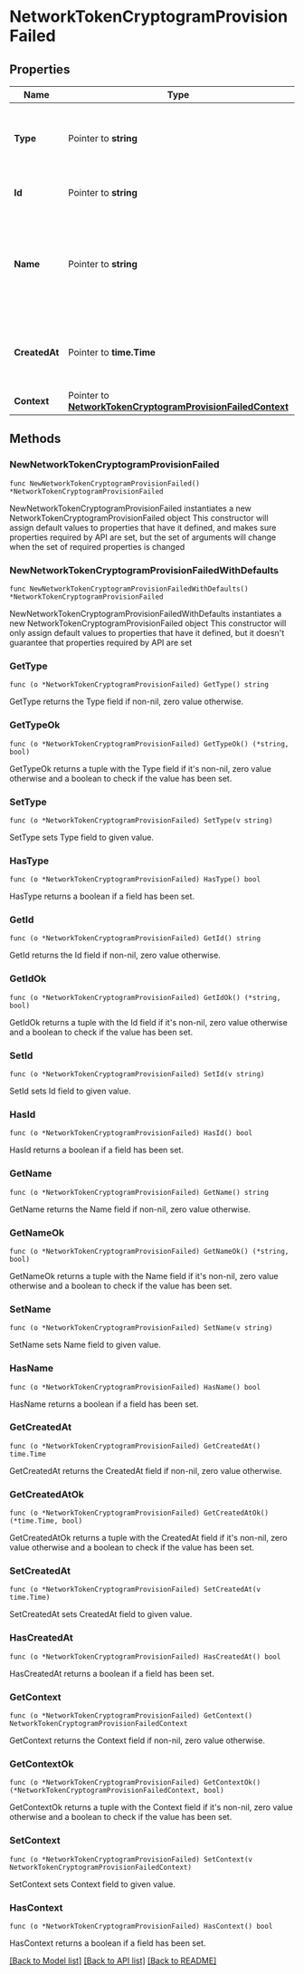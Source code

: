 # NetworkTokenCryptogramProvisionFailed

## Properties

Name | Type | Description | Notes
------------ | ------------- | ------------- | -------------
**Type** | Pointer to **string** | The type of this resource. Is always &#x60;transaction-event&#x60;. | [optional] 
**Id** | Pointer to **string** | The unique identifier for this event. | [optional] 
**Name** | Pointer to **string** | The name of this resource. Is always &#x60;network-token-cryptogram-provision-failed&#x60;. | [optional] 
**CreatedAt** | Pointer to **time.Time** | The date and time when this event was created in our system. | [optional] 
**Context** | Pointer to [**NetworkTokenCryptogramProvisionFailedContext**](NetworkTokenCryptogramProvisionFailedContext.md) |  | [optional] 

## Methods

### NewNetworkTokenCryptogramProvisionFailed

`func NewNetworkTokenCryptogramProvisionFailed() *NetworkTokenCryptogramProvisionFailed`

NewNetworkTokenCryptogramProvisionFailed instantiates a new NetworkTokenCryptogramProvisionFailed object
This constructor will assign default values to properties that have it defined,
and makes sure properties required by API are set, but the set of arguments
will change when the set of required properties is changed

### NewNetworkTokenCryptogramProvisionFailedWithDefaults

`func NewNetworkTokenCryptogramProvisionFailedWithDefaults() *NetworkTokenCryptogramProvisionFailed`

NewNetworkTokenCryptogramProvisionFailedWithDefaults instantiates a new NetworkTokenCryptogramProvisionFailed object
This constructor will only assign default values to properties that have it defined,
but it doesn't guarantee that properties required by API are set

### GetType

`func (o *NetworkTokenCryptogramProvisionFailed) GetType() string`

GetType returns the Type field if non-nil, zero value otherwise.

### GetTypeOk

`func (o *NetworkTokenCryptogramProvisionFailed) GetTypeOk() (*string, bool)`

GetTypeOk returns a tuple with the Type field if it's non-nil, zero value otherwise
and a boolean to check if the value has been set.

### SetType

`func (o *NetworkTokenCryptogramProvisionFailed) SetType(v string)`

SetType sets Type field to given value.

### HasType

`func (o *NetworkTokenCryptogramProvisionFailed) HasType() bool`

HasType returns a boolean if a field has been set.

### GetId

`func (o *NetworkTokenCryptogramProvisionFailed) GetId() string`

GetId returns the Id field if non-nil, zero value otherwise.

### GetIdOk

`func (o *NetworkTokenCryptogramProvisionFailed) GetIdOk() (*string, bool)`

GetIdOk returns a tuple with the Id field if it's non-nil, zero value otherwise
and a boolean to check if the value has been set.

### SetId

`func (o *NetworkTokenCryptogramProvisionFailed) SetId(v string)`

SetId sets Id field to given value.

### HasId

`func (o *NetworkTokenCryptogramProvisionFailed) HasId() bool`

HasId returns a boolean if a field has been set.

### GetName

`func (o *NetworkTokenCryptogramProvisionFailed) GetName() string`

GetName returns the Name field if non-nil, zero value otherwise.

### GetNameOk

`func (o *NetworkTokenCryptogramProvisionFailed) GetNameOk() (*string, bool)`

GetNameOk returns a tuple with the Name field if it's non-nil, zero value otherwise
and a boolean to check if the value has been set.

### SetName

`func (o *NetworkTokenCryptogramProvisionFailed) SetName(v string)`

SetName sets Name field to given value.

### HasName

`func (o *NetworkTokenCryptogramProvisionFailed) HasName() bool`

HasName returns a boolean if a field has been set.

### GetCreatedAt

`func (o *NetworkTokenCryptogramProvisionFailed) GetCreatedAt() time.Time`

GetCreatedAt returns the CreatedAt field if non-nil, zero value otherwise.

### GetCreatedAtOk

`func (o *NetworkTokenCryptogramProvisionFailed) GetCreatedAtOk() (*time.Time, bool)`

GetCreatedAtOk returns a tuple with the CreatedAt field if it's non-nil, zero value otherwise
and a boolean to check if the value has been set.

### SetCreatedAt

`func (o *NetworkTokenCryptogramProvisionFailed) SetCreatedAt(v time.Time)`

SetCreatedAt sets CreatedAt field to given value.

### HasCreatedAt

`func (o *NetworkTokenCryptogramProvisionFailed) HasCreatedAt() bool`

HasCreatedAt returns a boolean if a field has been set.

### GetContext

`func (o *NetworkTokenCryptogramProvisionFailed) GetContext() NetworkTokenCryptogramProvisionFailedContext`

GetContext returns the Context field if non-nil, zero value otherwise.

### GetContextOk

`func (o *NetworkTokenCryptogramProvisionFailed) GetContextOk() (*NetworkTokenCryptogramProvisionFailedContext, bool)`

GetContextOk returns a tuple with the Context field if it's non-nil, zero value otherwise
and a boolean to check if the value has been set.

### SetContext

`func (o *NetworkTokenCryptogramProvisionFailed) SetContext(v NetworkTokenCryptogramProvisionFailedContext)`

SetContext sets Context field to given value.

### HasContext

`func (o *NetworkTokenCryptogramProvisionFailed) HasContext() bool`

HasContext returns a boolean if a field has been set.


[[Back to Model list]](../README.md#documentation-for-models) [[Back to API list]](../README.md#documentation-for-api-endpoints) [[Back to README]](../README.md)


